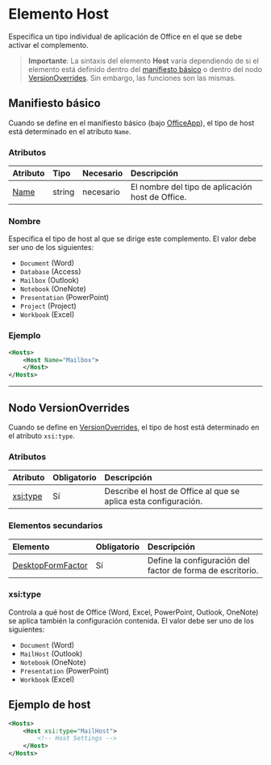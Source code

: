 
# <a name="host-element"></a>Elemento Host
Especifica un tipo individual de aplicación de Office en el que se debe activar el complemento.

> **Importante**: La sintaxis del elemento **Host** varía dependiendo de si el elemento está definido dentro del [manifiesto básico](#basic-manifest) o dentro del nodo [VersionOverrides](#versionoverrides-node). Sin embargo, las funciones son las mismas.  


## <a name="basic-manifest"></a>Manifiesto básico

Cuando se define en el manifiesto básico (bajo [OfficeApp](./officeapp.md)), el tipo de host está determinado en el atributo `Name`.   

### <a name="attributes"></a>Atributos
| Atributo     | Tipo   | Necesario | Descripción                                      |
|:--------------|:-------|:---------|:-------------------------------------------------|
| [Name](#name) | string | necesario | El nombre del tipo de aplicación host de Office. |


### <a name="name"></a>Nombre
Especifica el tipo de host al que se dirige este complemento. El valor debe ser uno de los siguientes:

- `Document` (Word)
- `Database` (Access)
- `Mailbox` (Outlook)
- `Notebook` (OneNote)
- `Presentation` (PowerPoint)
- `Project` (Project)
- `Workbook` (Excel)

### <a name="example"></a>Ejemplo
```xml
<Hosts>
    <Host Name="Mailbox">
    </Host>
</Hosts>
```

---

## <a name="versionoverrides-node"></a>Nodo VersionOverrides
Cuando se define en [VersionOverrides](./versionoverrides.md), el tipo de host está determinado en el atributo `xsi:type`. 

### <a name="attributes"></a>Atributos

|  Atributo  |  Obligatorio  |  Descripción  |
|:-----|:-----|:-----|
|  [xsi:type](#xsitype)  |  Sí  | Describe el host de Office al que se aplica esta configuración.|

### <a name="child-elements"></a>Elementos secundarios

|  Elemento |  Obligatorio  |  Descripción  |
|:-----|:-----|:-----|
|  [DesktopFormFactor](./desktopformfactor.md)    |  Sí   |  Define la configuración del factor de forma de escritorio. |


### <a name="xsitype"></a>xsi:type
Controla a qué host de Office (Word, Excel, PowerPoint, Outlook, OneNote) se aplica también la configuración contenida. El valor debe ser uno de los siguientes:

- `Document` (Word)
- `MailHost` (Outlook)    
- `Notebook` (OneNote)
- `Presentation` (PowerPoint)
- `Workbook` (Excel)

## <a name="host-example"></a>Ejemplo de host 
```xml
<Hosts>
    <Host xsi:type="MailHost">
        <!-- Host Settings -->
    </Host>
</Hosts>
```
